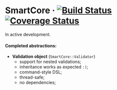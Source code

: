 # SmartCore &middot; [![Build Status](https://travis-ci.org/0exp/smart_core.svg?branch=master)](https://travis-ci.org/0exp/smart_core) [![Coverage Status](https://coveralls.io/repos/github/0exp/smart_core/badge.svg?branch=master)](https://coveralls.io/github/0exp/smart_core?branch=master)

In active development.

#### Completed abstractions:

- **Validation object** (`SmartCore::Validator`)
  - support for nested validations;
  - inheritance works as expected `:)`;
  - command-style DSL;
  - thread-safe;
  - no dependencies;
